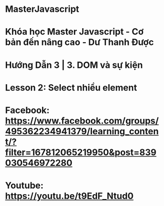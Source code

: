 # MasterJavascript
# Khóa học Master Javascript - Cơ bản đến nâng cao - Dư Thanh Được

# Hướng Dẫn 3 | 3. DOM và sự kiện

  # Lesson 2: Select nhiều element
  # Facebook: https://www.facebook.com/groups/495362234941379/learning_content/?filter=167812065219950&post=839030546972280
  # Youtube: https://youtu.be/t9EdF_Ntud0